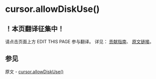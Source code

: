 # cursor.allowDiskUse()

## ！本页翻译征集中！

请点击页面上方 EDIT THIS PAGE 参与翻译。
详见：
[贡献指南]( https://github.com/JinMuInfo/MongoDB-Manual-zh/blob/master/CONTRIBUTING.md )、
[原文链接](  https://docs.mongodb.com/manual/reference/method/cursor.allowDiskUse/  )。

## 参见

原文 - [cursor.allowDiskUse()]( https://docs.mongodb.com/manual/reference/method/cursor.allowDiskUse/ )

